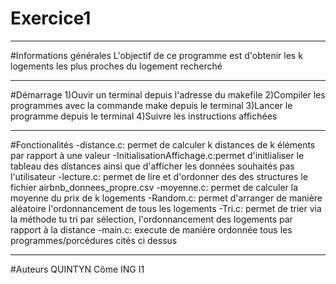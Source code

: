 # Exercice1

***

#Informations générales
L'objectif de ce programme est d'obtenir les k logements les plus proches du logement recherché

***

#Démarrage
1)Ouvir un terminal depuis l'adresse du makefile
2)Compiler les programmes avec la commande make depuis le terminal
3)Lancer le programme depuis le terminal
4)Suivre les instructions affichées

***

#Fonctionalités
-distance.c: permet de calculer k distances de k éléments par rapport à une valeur
-InitialisationAffichage.c:permet d'initlialiser le tableau des distances ainsi que d'afficher les données souhaités pas l'utilisateur
-lecture.c: permet de lire et d'ordonner des des structures le fichier airbnb_donnees_propre.csv
-moyenne.c: permet de calculer la moyenne du prix de k logements
-Random.c: permet d'arranger de manière aléatoire l'ordonnancement de tous les logements
-Tri.c: permet de trier via la méthode tu tri par sélection, l'ordonnancement des logements par rapport à la distance
-main.c: execute de manière ordonnée tous les programmes/porcédures cités ci dessus

***

#Auteurs
QUINTYN Côme ING I1
